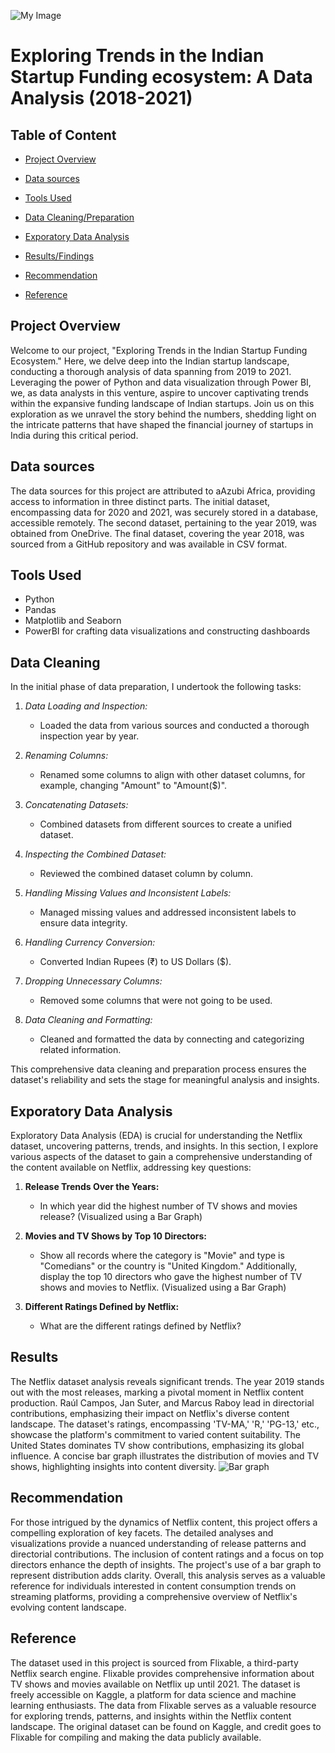 ![My Image](https://www.mercy.edu/sites/default/files/2020-07/iStock-1150199386.jpg)

# Exploring Trends in the Indian  Startup Funding ecosystem: A Data Analysis (2018-2021)

## Table of Content 
- [Project Overview](#project-overview)
- [Data sources](#data-sources)
- [Tools Used](#tools-used)
- [Data Cleaning/Preparation](#data-cleaning)

- [Exporatory Data Analysis](#exporatory-data-analysis)
- [Results/Findings](#results)
- [Recommendation](#recommendation)
- [Reference](#reference)
  
   


## Project Overview
Welcome to our project, "Exploring Trends in the Indian Startup Funding Ecosystem." Here, we delve deep into the Indian startup landscape, conducting a thorough analysis of data spanning from 2019 to 2021. Leveraging the power of Python and data visualization through Power BI, we, as data analysts in this venture, aspire to uncover captivating trends within the expansive funding landscape of Indian startups. Join us on this exploration as we unravel the story behind the numbers, shedding light on the intricate patterns that have shaped the financial journey of startups in India during this critical period. 
## Data sources 
The data sources for this project are attributed to aAzubi Africa, providing access to information in three distinct parts. The initial dataset, encompassing data for 2020 and 2021, was securely stored in a database, accessible remotely. The second dataset, pertaining to the year 2019, was obtained from OneDrive. The final dataset, covering the year 2018, was sourced from a GitHub repository and was available in CSV format.

## Tools Used
- Python 
- Pandas   
- Matplotlib and Seaborn
- PowerBI for crafting data visualizations and constructing dashboards


## Data Cleaning


In the initial phase of data preparation, I undertook the following tasks:

1. *Data Loading and Inspection:*
   - Loaded the data from various sources and conducted a thorough inspection year by year.

2. *Renaming Columns:*
   - Renamed some columns to align with other dataset columns, for example, changing "Amount" to "Amount($)".

3. *Concatenating Datasets:*
   - Combined datasets from different sources to create a unified dataset.

4. *Inspecting the Combined Dataset:*
   - Reviewed the combined dataset column by column.

5. *Handling Missing Values and Inconsistent Labels:*
   - Managed missing values and addressed inconsistent labels to ensure data integrity.

6. *Handling Currency Conversion:*
   - Converted Indian Rupees (₹) to US Dollars ($).

7. *Dropping Unnecessary Columns:*
   - Removed some columns that were not going to be used.

8. *Data Cleaning and Formatting:*
   - Cleaned and formatted the data by connecting and categorizing related information.

This comprehensive data cleaning and preparation process ensures the dataset's reliability and sets the stage for meaningful analysis and insights.

## Exporatory Data Analysis

Exploratory Data Analysis (EDA) is crucial for understanding the Netflix dataset, uncovering patterns, trends, and insights. In this section, I explore various aspects of the dataset to gain a comprehensive understanding of the content available on Netflix, addressing key questions:

1. **Release Trends Over the Years:**
   - In which year did the highest number of TV shows and movies release? (Visualized using a Bar Graph)

2. **Movies and TV Shows by Top 10 Directors:**
   - Show all records where the category is "Movie" and type is "Comedians" or the country is "United Kingdom." Additionally, display the top 10 directors who gave the highest number of TV shows and movies to Netflix. (Visualized using a Bar Graph)

3. **Different Ratings Defined by Netflix:**
   - What are the different ratings defined by Netflix?
     
## Results 

The Netflix dataset analysis reveals significant trends. The year 2019 stands out with the most releases, marking a pivotal moment in Netflix content production. Raúl Campos, Jan Suter, and Marcus Raboy lead in directorial contributions, emphasizing their impact on Netflix's diverse content landscape. The dataset's ratings, encompassing 'TV-MA,' 'R,' 'PG-13,' etc., showcase the platform's commitment to varied content suitability. The United States dominates TV show contributions, emphasizing its global influence. A concise bar graph illustrates the distribution of movies and TV shows, highlighting insights into content diversity. 
![Bar graph](https://github.com/PacalineN/Netflix-Data-Analysis-with-Python-Unveiling-Insights-and-Trends/assets/149051166/7cf723dc-8a28-4437-8ca3-189ec759e756)

## Recommendation
For those intrigued by the dynamics of Netflix content, this project offers a compelling exploration of key facets. The detailed analyses and visualizations provide a nuanced understanding of release patterns and directorial contributions. The inclusion of content ratings and a focus on top directors enhance the depth of insights. The project's use of a bar graph to represent distribution adds clarity. Overall, this analysis serves as a valuable reference for individuals interested in content consumption trends on streaming platforms, providing a comprehensive overview of Netflix's evolving content landscape.

## Reference

The dataset used in this project is sourced from Flixable, a third-party Netflix search engine. Flixable provides comprehensive information about TV shows and movies available on Netflix up until 2021. The dataset is freely accessible on Kaggle, a platform for data science and machine learning enthusiasts. The data from Flixable serves as a valuable resource for exploring trends, patterns, and insights within the Netflix content landscape. The original dataset can be found on Kaggle, and credit goes to Flixable for compiling and making the data publicly available.







  
